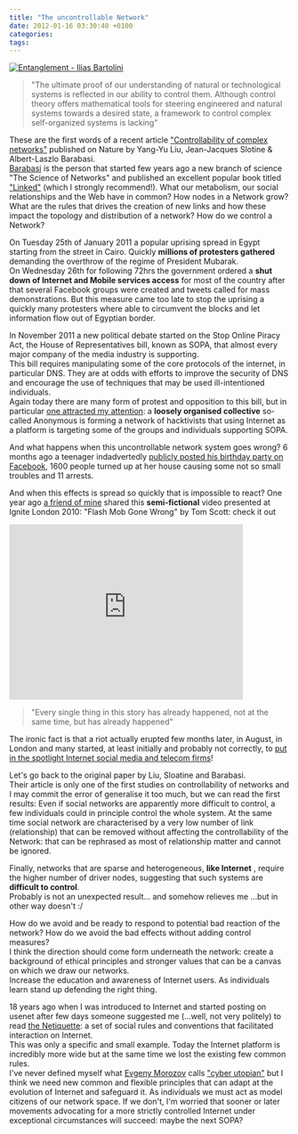 ```yaml
---
title: "The uncontrollable Network"
date: 2012-01-16 03:30:40 +0100
categories: 
tags: 
---
```


[![Entanglement - Ilias Bartolini](/~brain/content/network.png)](http://www.flickr.com/photos/iliasbartolini/4543902755/lightbox) 

> "The ultimate proof of our understanding of natural or technological systems is reflected in our ability to control them. Although control theory offers mathematical tools for steering engineered and natural systems towards a desired state, a framework to control complex self-organized systems is lacking"

These are the first words of a recent article ["Controllability of complex networks"](http://www.nature.com/nature/journal/v473/n7346/full/nature10011.html) published on Nature by Yang-Yu Liu, Jean-Jacques Slotine & Albert-Laszlo Barabasi.  
[Barabasi](http://en.wikipedia.org/wiki/Albert-L%C3%A1szl%C3%B3_Barab%C3%A1si) is the person that started few years ago a new branch of science "The Science of Networks" and published an excellent popular book titled ["Linked"](http://www.anobii.com/books/00f726c975093ed800/) (which I strongly recommend!). What our metabolism, our social relationships and the Web have in common? How nodes in a Network grow? What are the rules that drives the creation of new links and how these impact the topology and distribution of a network? How do we control a Network? 

On Tuesday 25th of January 2011 a popular uprising spread in Egypt starting from the street in Cairo. Quickly **millions of protesters gathered** demanding the overthrow of the regime of President Mubarak.  
On Wednesday 26th for following 72hrs the government ordered a **shut down of Internet and Mobile services access** for most of the country after that several Facebook groups were created and tweets called for mass demonstrations. But this measure came too late to stop the uprising a quickly many protesters where able to circumvent the blocks and let information flow out of Egyptian border. 

In November 2011 a new political debate started on the <string>Stop Online Piracy Act</string>, the House of Representatives bill, known as SOPA, that almost every major company of the media industry is supporting.  
This bill requires manipulating some of the core protocols of the internet, in particular DNS. They are at odds with efforts to improve the security of DNS and encourage the use of techniques that may be used ill-intentioned individuals.  
Again today there are many form of protest and opposition to this bill, but in particular [one attracted my attention](http://mediadecoder.blogs.nytimes.com/2012/01/13/activist-group-opposing-antipiracy-bill-posts-information-on-media-executives/): a **loosely organised collective** so-called Anonymous is forming a network of hacktivists that using Internet as a platform is targeting some of the groups and individuals supporting SOPA. 

And what happens when this uncontrollable network system goes wrong? 6 months ago a teenager indadvertedly [publicly posted his birthday party on Facebook](http://www.telegraph.co.uk/technology/facebook/8561253/Teenagers-remorse-over-Facebook-house-party.html), 1600 people turned up at her house causing some not so small troubles and 11 arrests. 

And when this effects is spread so quickly that is impossible to react? One year ago [a friend of mine](http://www.lucasartoni.com/video/ignite-london-flashmod-goes-wrong-by-tom-scott) shared this **semi-fictional** video presented at Ignite London 2010: "Flash Mob Gone Wrong" by Tom Scott: check it out 

<iframe title="YouTube video player" src="http://www.youtube.com/embed/RyMdOT8YJgY" width="420" height="315" frameborder="0"></iframe> 

> "Every single thing in this story has already happened, not at the same time, but has already happened"

The ironic fact is that a riot actually erupted few months later, in August, in London and many started, at least initially and probably not correctly, to [put in the spotlight Internet social media and telecom firms](http://www.guardian.co.uk/business/2011/aug/21/riots-throw-telecoms-firms-social-media-controls-into-spotlight)! 

Let's go back to the original paper by Liu, Sloatine and Barabasi.   
Their article is only one of the first studies on controllability of networks and I may commit the error of generalise it too much, but we can read the first results: Even if social networks are apparently more difficult to control, a few individuals could in principle control the whole system. At the same time social network are characterised by a very low number of link (relationship) that can be removed without affecting the controllability of the Network: that can be rephrased as most of relationship matter and cannot be ignored. 

Finally, networks that are sparse and heterogeneous, **like Internet** , require the higher number of driver nodes, suggesting that such systems are **difficult to control**.  
Probably is not an unexpected result... and somehow relieves me ...but in other way doesn't :/ 

How do we avoid and be ready to respond to potential bad reaction of the network? How do we avoid the bad effects without adding control measures?  
I think the direction should come form underneath the network: create a background of ethical principles and stronger values that can be a canvas on which we draw our networks.  
Increase the education and awareness of Internet users. As individuals learn stand up defending the right thing.
 
18 years ago when I was introduced to Internet and started posting on usenet after few days someone suggested me (...well, not very politely) to read [the Netiquette](http://tools.ietf.org/html/rfc1855): a set of social rules and conventions that facilitated interaction on Internet.  
This was only a specific and small example. Today the Internet platform is incredibly more wide but at the same time we lost the existing few common rules.  
I've never defined myself what [Evgeny Morozov](http://en.wikipedia.org/wiki/Evgeny_Morozov) calls ["cyber utopian"](http://en.wikipedia.org/wiki/Cyber-utopianism) but I think we need new common and flexible principles that can adapt at the evolution of Internet and safeguard it. As individuals we must act as model citizens of our network space. If we don't, I'm worried that sooner or later movements advocating for a more strictly controlled Internet under exceptional circumstances will succeed: maybe the next SOPA?

